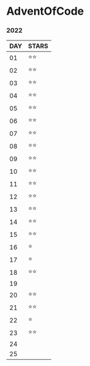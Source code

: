 # AdventOfCode

### 2022

| DAY | STARS  |
| --- | ------ |
| 01  | ⭐️⭐️ |
| 02  | ⭐️⭐️ |
| 03  | ⭐️⭐️ |
| 04  | ⭐️⭐️ |
| 05  | ⭐️⭐️ |
| 06  | ⭐️⭐️ |
| 07  | ⭐️⭐️ |
| 08  | ⭐️⭐️ |
| 09  | ⭐️⭐️ |
| 10  | ⭐️⭐️ |
| 11  | ⭐️⭐️ |
| 12  | ⭐️⭐️ |
| 13  | ⭐️⭐️ |
| 14  | ⭐️⭐️ |
| 15  | ⭐️⭐️ |
| 16  | ⭐️    |
| 17  | ⭐️    |
| 18  | ⭐️⭐️ |
| 19  |        |
| 20  | ⭐️⭐️ |
| 21  | ⭐️⭐️ |
| 22  | ⭐️    |
| 23  | ⭐️⭐️ |
| 24  |        |
| 25  |        |
